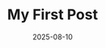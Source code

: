 ---
title: "My First Post"
summary: Read aboout Install and Update instructions and sampled configuration templates
date: 2025-08-10
weight: 1
aliases: ["/papermod-installation"]
tags: ["blog"]
# cover:
#   image: images/papermod-cover.png
#   hiddenInList: true
# social:
#   fediverse_creator: "@adityatelange@mastodon.social"
---